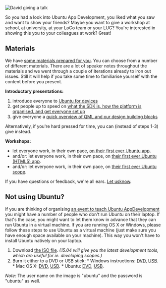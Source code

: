 





![David giving a talk](/static/devportal_uploaded/6e3be351-b053-4fb6-8288-4f4ec9ec587b-cms_page_media/168/dpm-talk.jpg)

So you had a look into Ubuntu App Development, you liked what you saw and want
to show your friends? Maybe you want to give a workshop at school, at
university, at your LoCo team or your LUG? You're interested in showing this
you to your colleagues at work? Great!





## Materials

We have [some materials prepared for you](https://drive.google.com/a/canonical.com/#folders/0B2SKL58Ipf7eeEdpYW5SdVlUU3M). You can choose from a number of
different materials. There are a lot of speaker notes throughout the materials
and we went through a couple of iterations already to iron out issues. Still
it will help if you take some time to familiarise yourself with the content
before you present.

**Introductory presentations:**

  1. introduce everyone to [Ubuntu for devices](https://docs.google.com/a/canonical.com/presentation/d/1Xa7hNm6iPi5dbfH312m5zvDzEofMMGAAU_zyKyEPzJw/edit?usp=drive_web)
  2. get people up to speed on [what the SDK is, how the platform is organised, and get everyone set up](https://docs.google.com/a/canonical.com/presentation/d/1-OcIOjMSdiLI6JdBbuhobKkxdZRaaggeA-eSOoA5cnE/edit)
  3. give everyone a [quick overview of QML and our design building blocks](https://docs.google.com/a/canonical.com/presentation/d/1KEGJEm4IWr06Rn-rB8q4R6CI_nTcJ94lu_ZbKdEc0ro/edit?usp=drive_web)

Alternatively, if you're hard pressed for time, you can (instead of steps 1-3)
give  instead.

**Workshops:**

  * ​let everyone work, in their own pace, [on their first ever Ubuntu app](https://docs.google.com/a/canonical.com/document/d/1jgn1nJeBjgQO3RzDMZ44wM606u6u02U6bVgtaSHkUA0/edit?usp=drive_web).
  * and/or: let everyone work, in their own pace, on [their first ever Ubuntu (HTML5) app](https://docs.google.com/a/canonical.com/document/d/1ThAiOoD3Wrk4Z5nAWy7pbhKEvsQWPsCq9ZcpN-DzjUM/edit).
  * and/or: let everyone work, in their own pace, on [their first ever Ubuntu scope](https://docs.google.com/a/canonical.com/document/d/1n8t7EcfLkT2nCSm0WZRKL59XM4kCM6ShD_Gv5wz-ofM/edit).

If you have questions or feedback, we're all ears. [Let usknow](http://developer.ubuntu.com/community).





## Not using Ubuntu?

If you are thinking of organising [an event to teach Ubuntu AppDevelopment](/en/community/training/) you might have a number of people who
don't run Ubuntu on their laptop. If that's the case, you might want to let
them know in advance that they can run Ubuntu in a virtual machine. If you are
running OS X or Windows, please follow these steps to use Ubuntu as a virtual
machine (just make sure you have enough space available on your machine). This
way you won't have to install Ubuntu natively on your laptop.

  1. Download [the ISO file](http://people.canonical.com/~dpm/ISO/). _(15.04 will give you the latest development tools, which are useful for ie. developing scopes.)_
  2. Burn it either to a DVD or USB stick: 
    * Windows instructions: [DVD](http://www.ubuntu.com/download/desktop/burn-a-dvd-on-windows), [USB](http://www.ubuntu.com/download/desktop/create-a-usb-stick-on-windows).
    * Mac OS X: [DVD](http://www.ubuntu.com/download/desktop/burn-a-dvd-on-mac-osx), [USB](http://www.ubuntu.com/download/desktop/create-a-usb-stick-on-mac-osx).
    * Ubuntu: [DVD](http://www.ubuntu.com/download/desktop/burn-a-dvd-on-ubuntu), [USB](http://www.ubuntu.com/download/desktop/create-a-usb-stick-on-ubuntu).

_Note:_ The user name on the image is "ubuntu" and the password is "ubuntu" as
well.





